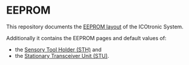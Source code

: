 # EEPROM

This repository documents the [EEPROM layout](EEPROM.md) of the ICOtronic System.

Additionally it contains the EEPROM pages and default values of:

- the [Sensory Tool Holder (STH)](EEPROM-STH.md) and
- the [Stationary Transceiver Unit (STU)](EEPROM-STU.md).
